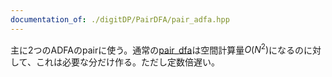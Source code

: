 ```yaml
---
documentation_of: ./digitDP/PairDFA/pair_adfa.hpp
---
```


主に2つのADFAのpairに使う。通常の[pair_dfa](https://kanpurin.github.io/digitDP/digitDP/PairDFA/pair_dfa.hpp)は空間計算量$O(N^2)$になるのに対して、これは必要な分だけ作る。ただし定数倍遅い。
